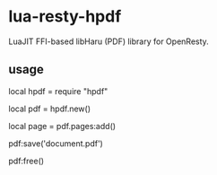 lua-resty-hpdf
==============
LuaJIT FFI-based libHaru (PDF) library for OpenResty.

usage
--------------
local hpdf = require "hpdf"

local pdf = hpdf.new()

local page = pdf.pages:add() 

pdf:save('document.pdf')

pdf:free()
